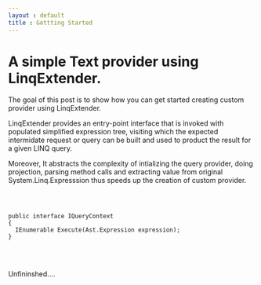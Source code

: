 ```yaml
---
layout : default
title : Gettting Started
---
```


# A simple Text provider using LinqExtender. #

The goal of this post is to show how you can get started creating custom provider using LinqExtender.


LinqExtender provides an entry-point interface that is invoked with populated simplified expression tree, visiting which the expected intermidate request or query can be built and used to product the result for a given LINQ query.

Moreover, It abstracts the complexity of intializing the query provider, doing projection, parsing method calls and extracting  value from original System.Linq.Expresssion thus speeds up the creation of custom provider.

<pre>

<code>

public interface IQueryContext<T>
{
  IEnumerable<T> Execute(Ast.Expression expression);  
}

</code>

</pre>

Unfininshed....